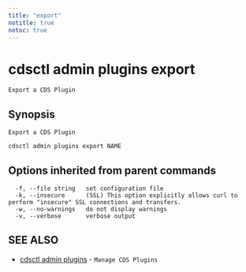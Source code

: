 ```yaml
---
title: "export"
notitle: true
notoc: true
---
```

# cdsctl admin plugins export

`Export a CDS Plugin`

## Synopsis

`Export a CDS Plugin`

```
cdsctl admin plugins export NAME
```

## Options inherited from parent commands

```
  -f, --file string   set configuration file
  -k, --insecure      (SSL) This option explicitly allows curl to perform "insecure" SSL connections and transfers.
  -w, --no-warnings   do not display warnings
  -v, --verbose       verbose output
```

## SEE ALSO

* [cdsctl admin plugins](/docs/components/cdsctl/admin/plugins/)	 - `Manage CDS Plugins`

